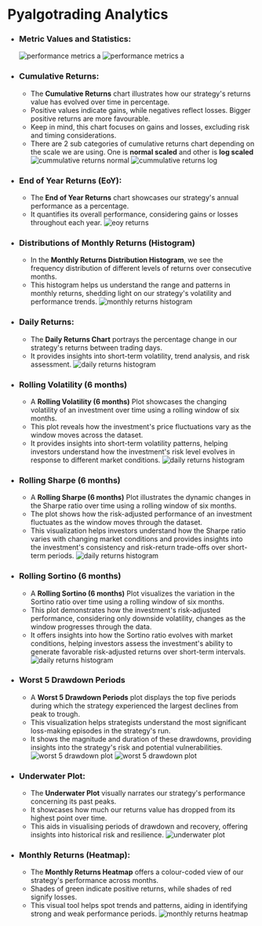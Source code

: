 # Pyalgotrading Analytics
- ### Metric Values and Statistics:
    ![performance metrics a](../analytics/analytics_imgs/performance_metrics_a.png)
    ![performance metrics a](../analytics/analytics_imgs/performance_metrics_b.png)

- ### Cumulative Returns:
    - The **Cumulative Returns** chart illustrates how our strategy's returns value has evolved over time in percentage. 
    - Positive values indicate gains, while negatives reflect losses. Bigger positive returns are more favourable. 
    - Keep in mind, this chart focuses on gains and losses, excluding risk and timing considerations.
    - There are 2 sub categories of cumulative returns chart depending on the scale we are using. One is **normal scaled** and other is **log scaled**
        ![cummulative returns normal](../analytics/analytics_imgs/cummulative_returns_normal.png)
        ![cummulative returns log](../analytics/analytics_imgs/cummulative_returns_log.png)
   
- ### End of Year Returns (EoY):
    - The **End of Year Returns** chart showcases our strategy's annual performance as a percentage. 
    - It quantifies its overall performance, considering gains or losses throughout each year.
        ![eoy returns](../analytics/analytics_imgs/eoy_returns.png)

- ### Distributions of Monthly Returns (Histogram)
    - In the **Monthly Returns Distribution Histogram**, we see the frequency distribution of different levels of returns over consecutive months. 
    - This histogram helps us understand the range and patterns in monthly returns, shedding light on our strategy's volatility and performance trends.
        ![monthly returns histogram](../analytics/analytics_imgs/monthly_returns_histogram.png)

- ### Daily Returns:
    - The **Daily Returns Chart** portrays the percentage change in our strategy's returns between trading days. 
    - It provides insights into short-term volatility, trend analysis, and risk assessment.
        ![daily returns histogram](../analytics/analytics_imgs/daily_returns.png)

- ### Rolling Volatility (6 months)
    - A **Rolling Volatility (6 months)** Plot showcases the changing volatility of an investment over time using a rolling window of six months. 
    - This plot reveals how the investment's price fluctuations vary as the window moves across the dataset. 
    - It provides insights into short-term volatility patterns, helping investors understand how the investment's risk level evolves in response to different market conditions.
        ![daily returns histogram](../analytics/analytics_imgs/rolling_volatility.png)

- ### Rolling Sharpe (6 months)
    - A **Rolling Sharpe (6 months)** Plot illustrates the dynamic changes in the Sharpe ratio over time using a rolling window of six months. 
    - The plot shows how the risk-adjusted performance of an investment fluctuates as the window moves through the dataset. 
    - This visualization helps investors understand how the Sharpe ratio varies with changing market conditions and provides insights into the investment's consistency and risk-return trade-offs over short-term periods.
        ![daily returns histogram](../analytics/analytics_imgs/rolling_sharpe.png)

- ### Rolling Sortino (6 months)
    - A **Rolling Sortino (6 months)** Plot visualizes the variation in the Sortino ratio over time using a rolling window of six months. 
    - This plot demonstrates how the investment's risk-adjusted performance, considering only downside volatility, changes as the window progresses through the data. 
    - It offers insights into how the Sortino ratio evolves with market conditions, helping investors assess the investment's ability to generate favorable risk-adjusted returns over short-term intervals.
        ![daily returns histogram](../analytics/analytics_imgs/rolling_sortino.png)

- ### Worst 5 Drawdown Periods
    - A **Worst 5 Drawdown Periods** plot displays the top five periods during which the strategy experienced the largest declines from peak to trough. 
    - This visualization helps strategists understand the most significant loss-making episodes in the strategy's run. 
    - It shows the magnitude and duration of these drawdowns, providing insights into the strategy's risk and potential vulnerabilities.
       ![worst 5 drawdown plot](../analytics/analytics_imgs/worst_5_drawdown_plot.png)
       ![worst 5 drawdown plot](../analytics/analytics_imgs/worst_5_drawdowns.png)

- ### Underwater Plot:
    - The **Underwater Plot** visually narrates our strategy's performance concerning its past peaks. 
    - It showcases how much our returns value has dropped from its highest point over time. 
    - This aids in visualising periods of drawdown and recovery, offering insights into historical risk and resilience.
       ![underwater plot](../analytics/analytics_imgs/underwater_plot.png)

- ### Monthly Returns (Heatmap):
    - The **Monthly Returns Heatmap** offers a colour-coded view of our strategy's performance across months. 
    - Shades of green indicate positive returns, while shades of red signify losses. 
    - This visual tool helps spot trends and patterns, aiding in identifying strong and weak performance periods.
       ![monthly returns heatmap](../analytics/analytics_imgs/monthly_returns_heatmap.png)

